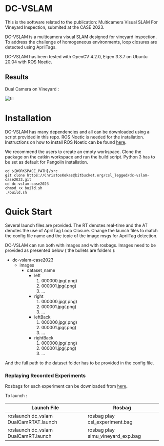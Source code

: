 # DC-VSLAM
This is the software related to the publication: Multicamera Visual SLAM For Vineyard Inspection, submited at the CASE 2023.

DC-VSLAM is a multicamera visual SLAM designed for vineyard inspection. To address the challenge of homogeneous environments, loop closures are detected using AprilTags.

DC-VSLAM has been tested with OpenCV 4.2.0, Eigen 3.3.7 on Ubuntu 20.04 with ROS Noetic.

## Results

Dual Camera on Vineyard :

![til](https://media.giphy.com/media/v1.Y2lkPTc5MGI3NjExMjlkYTQ3YmQwMjJmOTAyOTljNGVmZmRmNGJlN2ZkZDQ3MGU2YWM4NiZjdD1n/wi9GiM3Pfev54cKcEs/giphy.gif)

# Installation

DC-VSLAM has many dependencies and all can be downloaded using a script provided in this repo. ROS Noetic is needed for the installation. Instructions on how to install ROS Noetic can be found [here](http://wiki.ros.org/noetic/Installation).

We recommend the users to create an empty workspace. Clone the package on the catkin workspace and run the build script. Python 3 has to be set as default for Pangolin installation.

```
cd ${WORKSPACE_PATH}/src
git clone https://ChristosKokas@bitbucket.org/csl_legged/dc-vslam-case2023.git
cd dc-vslam-case2023
chmod +x build.sh
./build.sh
```

# Quick Start

Several launch files are provided. The RT denotes real-time and the AT denotes the use of AprilTag Loop Closure. Change the launch files to match the config file name and the topic of the image msgs for AprilTag detection.

DC-VSLAM can run both with images and with rosbags. Images need to be provided as presented below ( the bullets are folders ): 

- dc-vslam-case2023
  - images
    - dataset_name
      - left
        1. 000000.jpg(.png)
        2. 000001.jpg(.png)
        3. ...
      - right
        1. 000000.jpg(.png)
        2. 000001.jpg(.png)
        3. ...
      - leftBack
        1. 000000.jpg(.png)
        2. 000001.jpg(.png)
        3. ...
      - rightBack
        1. 000000.jpg(.png)
        2. 000001.jpg(.png)
        3. ...

And the full path to the dataset folder has to be provided in the config file.

### Replaying Recorded Experiments

Rosbags for each experiment can be downloaded from [here](https://centralntuagr-my.sharepoint.com/:f:/g/personal/amast_central_ntua_gr/Ehrrt-IUFB5DsIH4nJnh6tUBfJvtzW-FmX1IaixmhvRuSg?e=G41m63).

To launch : 

| Launch File  | Rosbag  |
| ------------- | ------------- |
| roslaunch dc_vslam DualCamRTAT.launch  | rosbag play csl_experiment.bag  |
| roslaunch dc_vslam DualCamRT.launch  | rosbag play simu_vineyard_exp.bag  |
